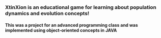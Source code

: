 ### XtinXion is an educational game for learning about population dynamics and evolution concepts!
#### This was a project for an advanced programming class and was implemented using object-oriented concepts in JAVA

